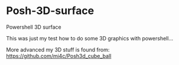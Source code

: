 # Posh-3D-surface
Powershell 3D surface

This was just my test how to do some 3D graphics with powershell...

More advanced my 3D stuff is found from: https://github.com/mi4c/Posh3d_cube_ball
